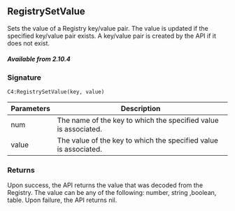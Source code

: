 ## RegistrySetValue

Sets the value of a Registry key/value pair. The value is updated if the specified key/value pair exists. A key/value pair is created by the API if it does not exist. 


##### Available from 2.10.4


### Signature

`C4:RegistrySetValue(key, value)`


| Parameters | Description |
| --- | --- |
| num | The name of the key to which the specified value is associated. |
| value | The value of the key to which the specified value is associated. |



### Returns

Upon success, the API returns the value that was decoded from the Registry. The value can be any of the following: number, string ,boolean, table. Upon failure, the API returns nil.


